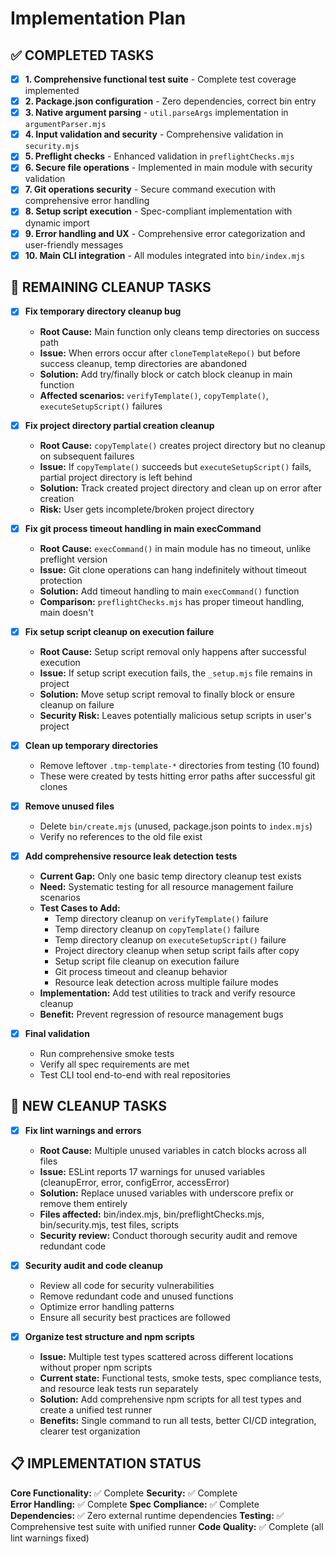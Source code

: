 # Implementation Plan

## ✅ COMPLETED TASKS

- [x] **1. Comprehensive functional test suite** - Complete test coverage implemented
- [x] **2. Package.json configuration** - Zero dependencies, correct bin entry
- [x] **3. Native argument parsing** - `util.parseArgs` implementation in `argumentParser.mjs`
- [x] **4. Input validation and security** - Comprehensive validation in `security.mjs`
- [x] **5. Preflight checks** - Enhanced validation in `preflightChecks.mjs`
- [x] **6. Secure file operations** - Implemented in main module with security validation
- [x] **7. Git operations security** - Secure command execution with comprehensive error handling
- [x] **8. Setup script execution** - Spec-compliant implementation with dynamic import
- [x] **9. Error handling and UX** - Comprehensive error categorization and user-friendly messages
- [x] **10. Main CLI integration** - All modules integrated into `bin/index.mjs`

## 🧹 REMAINING CLEANUP TASKS

- [x] **Fix temporary directory cleanup bug**

  - **Root Cause:** Main function only cleans temp directories on success path
  - **Issue:** When errors occur after `cloneTemplateRepo()` but before success cleanup, temp directories are abandoned
  - **Solution:** Add try/finally block or catch block cleanup in main function
  - **Affected scenarios:** `verifyTemplate()`, `copyTemplate()`, `executeSetupScript()` failures

- [x] **Fix project directory partial creation cleanup**

  - **Root Cause:** `copyTemplate()` creates project directory but no cleanup on subsequent failures
  - **Issue:** If `copyTemplate()` succeeds but `executeSetupScript()` fails, partial project directory is left behind
  - **Solution:** Track created project directory and clean up on error after creation
  - **Risk:** User gets incomplete/broken project directory

- [x] **Fix git process timeout handling in main execCommand**

  - **Root Cause:** `execCommand()` in main module has no timeout, unlike preflight version
  - **Issue:** Git clone operations can hang indefinitely without timeout protection
  - **Solution:** Add timeout handling to main `execCommand()` function
  - **Comparison:** `preflightChecks.mjs` has proper timeout handling, main doesn't

- [x] **Fix setup script cleanup on execution failure**

  - **Root Cause:** Setup script removal only happens after successful execution
  - **Issue:** If setup script execution fails, the `_setup.mjs` file remains in project
  - **Solution:** Move setup script removal to finally block or ensure cleanup on failure
  - **Security Risk:** Leaves potentially malicious setup scripts in user's project

- [x] **Clean up temporary directories**

  - Remove leftover `.tmp-template-*` directories from testing (10 found)
  - These were created by tests hitting error paths after successful git clones

- [x] **Remove unused files**

  - Delete `bin/create.mjs` (unused, package.json points to `index.mjs`)
  - Verify no references to the old file exist

- [x] **Add comprehensive resource leak detection tests**

  - **Current Gap:** Only one basic temp directory cleanup test exists
  - **Need:** Systematic testing for all resource management failure scenarios
  - **Test Cases to Add:**
    - Temp directory cleanup on `verifyTemplate()` failure
    - Temp directory cleanup on `copyTemplate()` failure
    - Temp directory cleanup on `executeSetupScript()` failure
    - Project directory cleanup when setup script fails after copy
    - Setup script file cleanup on execution failure
    - Git process timeout and cleanup behavior
    - Resource leak detection across multiple failure modes
  - **Implementation:** Add test utilities to track and verify resource cleanup
  - **Benefit:** Prevent regression of resource management bugs

- [x] **Final validation**
  - Run comprehensive smoke tests
  - Verify all spec requirements are met
  - Test CLI tool end-to-end with real repositories

## 🧹 NEW CLEANUP TASKS

- [x] **Fix lint warnings and errors**
  - **Root Cause:** Multiple unused variables in catch blocks across all files
  - **Issue:** ESLint reports 17 warnings for unused variables (cleanupError, error, configError, accessError)
  - **Solution:** Replace unused variables with underscore prefix or remove them entirely
  - **Files affected:** bin/index.mjs, bin/preflightChecks.mjs, bin/security.mjs, test files, scripts
  - **Security review:** Conduct thorough security audit and remove redundant code

- [x] **Security audit and code cleanup**
  - Review all code for security vulnerabilities
  - Remove redundant code and unused functions
  - Optimize error handling patterns
  - Ensure all security best practices are followed

- [x] **Organize test structure and npm scripts**
  - **Issue:** Multiple test types scattered across different locations without proper npm scripts
  - **Current state:** Functional tests, smoke tests, spec compliance tests, and resource leak tests run separately
  - **Solution:** Add comprehensive npm scripts for all test types and create a unified test runner
  - **Benefits:** Single command to run all tests, better CI/CD integration, clearer test organization

## 📋 IMPLEMENTATION STATUS

**Core Functionality:** ✅ Complete
**Security:** ✅ Complete  
**Error Handling:** ✅ Complete
**Spec Compliance:** ✅ Complete
**Dependencies:** ✅ Zero external runtime dependencies
**Testing:** ✅ Comprehensive test suite with unified runner
**Code Quality:** ✅ Complete (all lint warnings fixed)
